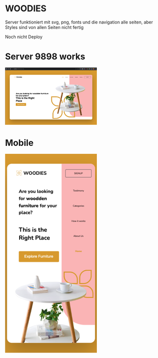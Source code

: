 # WOODIES

Server funktioniert mit svg, png, fonts und die navigation alle seiten,
aber Styles sind von allen Seiten nicht fertig

Noch nicht Deploy

# Server 9898 works

<div>
<img src="./assets/img/readme_server.png" alt="readme" width="300px">

</div>

# Mobile

<div>

<img src="./assets/img/readme2.png" alt="readme" width="300px">
</div>
